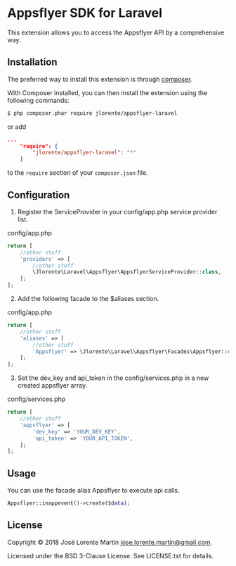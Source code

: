 Appsflyer SDK for Laravel
=========================
This extension allows you to access the Appsflyer API by a comprehensive way.

## Installation

The preferred way to install this extension is through [composer](http://getcomposer.org/download/).

With Composer installed, you can then install the extension using the following commands:

```bash
$ php composer.phar require jlorente/appsflyer-laravel
```

or add 

```json
...
    "require": {
        "jlorente/appsflyer-laravel": "*"
    }
```

to the ```require``` section of your `composer.json` file.

## Configuration

1. Register the ServiceProvider in your config/app.php service provider list.

config/app.php
```php
return [
    //other stuff
    'providers' => [
        //other stuff
        \Jlorente\Laravel\Appsflyer\AppsflyerServiceProvider::class,
    ];
];
```

2. Add the following facade to the $aliases section.

config/app.php
```php
return [
    //other stuff
    'aliases' => [
        //other stuff
        'Appsflyer' => \Jlorente\Laravel\Appsflyer\Facades\Appsflyer::class,
    ];
];
```

3. Set the dev_key and api_token in the config/services.php in a new created appsflyer array.

config/services.php
```php
return [
    //other stuff
    'appsflyer' => [
        'dev_key' => 'YOUR_DEV_KEY',
        'api_token' => 'YOUR_API_TOKEN',
    ];
];
```

## Usage

You can use the facade alias Appsflyer to execute api calls.

```php
Appsflyer::inappevent()->create($data);
```
## License 
Copyright &copy; 2018 José Lorente Martín <jose.lorente.martin@gmail.com>.

Licensed under the BSD 3-Clause License. See LICENSE.txt for details.
